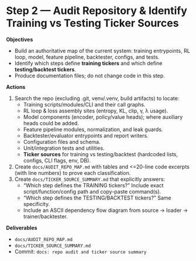 # Step 2 — Audit Repository & Identify Training vs Testing Ticker Sources

**Objectives**
- Build an authoritative map of the current system: training entrypoints, RL loop, model, feature pipeline, backtester, configs, and tests.
- Identify which steps define **training tickers** and which define **testing/backtest tickers**.
- Produce documentation files; do not change code in this step.

**Actions**
1) Search the repo (excluding .git, venv/.venv, build artifacts) to locate:
   - Training scripts/modules/CLI and their call graphs.
   - RL loop & loss assembly sites (entropy, KL, clip, γ, λ usage).
   - Model components (encoder, policy/value heads); where auxiliary heads could be added.
   - Feature pipeline modules, normalization, and leak guards.
   - Backtester/evaluator entrypoints and report writers.
   - Configuration files and schema.
   - Unit/integration tests and utilities.
   - **Ticker sources** for training vs testing/backtest (hardcoded lists, configs, CLI flags, env, DB).
2) Create `docs/AUDIT_REPO_MAP.md` with tables and <=20-line code excerpts (with line numbers) to prove each classification.
3) Create `docs/TICKER_SOURCE_SUMMARY.md` that explicitly answers:
   - “Which step defines the TRAINING tickers?” Include exact script/function/config path and copy-paste command(s).
   - “Which step defines the TESTING/BACKTEST tickers?” Same specificity.
   - Include an ASCII dependency flow diagram from source → loader → trainer/backtester.

**Deliverables**
- `docs/AUDIT_REPO_MAP.md`
- `docs/TICKER_SOURCE_SUMMARY.md`
- Commit: `docs: repo audit and ticker source summary`
